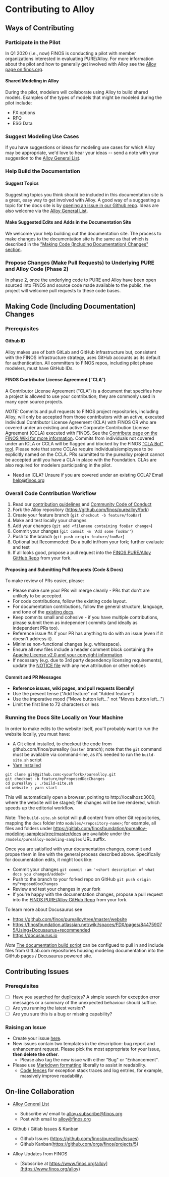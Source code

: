 # Contributing to Alloy

## Ways of Contributing 
### Participate in the Pilot
In Q1 2020 (i.e., now) FINOS is conducting a pilot with member organizations interested in evaluating PURE/Alloy. For more information about the pilot and how to generally get involved with Alloy see the [Alloy page on finos.org](https://www.finos.org/alloy).

#### Shared Modeling in Alloy
During the pilot, modelers will collaborate using Alloy to build shared models. Examples of the types of models that might be modeled during the pilot include:
* FX options
* RFQ
* ESG Data

### Suggest Modeling Use Cases
If you have suggestions or ideas for modeling use cases for which Alloy may be appropriate, we'd love to hear your ideas -- send a note with your suggestion to the [Alloy General List](alloy@finos.org).

### Help Build the Documentation
#### Suggest Topics
Suggesting topics you think should be included in this documentation site is a great, easy way to get involved with Alloy. A good way of a suggesting a topic for the docs site is by [opening an issue in our Github repo](https://github.com/finos/purealloy/issues/new/choose). Ideas are also welcome via the [Alloy General List](alloy@finos.org).

#### Make Suggested Edits and Adds in the Documentation Site
We welcome your help building out the documentation site. The process to make changes to the documentation site is the same as that which is described in the ["Making Code (Including Documentation) Changes" section](CONTRIBUTING.md#making-code-including-documentation-changes).

### Propose Changes (Make Pull Requests) to Underlying PURE and Alloy Code (Phase 2)
In phase 2, once the underlying code to PURE and Alloy have been open sourced into FINOS and source code made available to the public, the project will welcome pull requests to these code bases. 

## Making Code (Including Documentation) Changes
### Prerequisites
#### Github ID
Alloy makes use of both GitLab and GitHub infrastructure but, consistent with the FINOS infrastructure strategy, uses GitHub accounts as its default for authentication. All committers to FINOS repos, including pilot phase modelers, must have GitHub IDs.

#### FINOS Contributor License Agreement ("CLA")
A Contributor License Agreement ("CLA") is a document that specifies how a project is allowed to use your contribution; they are commonly used in many open source projects.

_NOTE:_ Commits and pull requests to FINOS project repositories, including Alloy, will only be accepted from those contributors with an active, executed Individual Contributor License Agreement (ICLA) with FINOS OR who are covered under an existing and active Corporate Contribution License Agreement (CCLA) executed with FINOS. See the [Contribute page on the FINOS Wiki for more information](https://finosfoundation.atlassian.net/wiki/spaces/FINOS/pages/83034172/Contribute). Commits from individuals not covered under an ICLA or CCLA will be flagged and blocked by the FINOS ["CLA Bot" tool](https://github.com/finos/cla-bot). Please note that some CCLAs require individuals/employees to be explicitly named on the CCLA. PRs submitted to the purealloy project cannot be accepted until you have a CLA in place with the Foundation. CLAs are also required for modelers participating in the pilot. 

* Need an ICLA? Unsure if you are covered under an existing CCLA? Email [help@finos.org](mailto:help@finos.org?subject=CLA)

### Overall Code Contribution Workflow

1. Read our [contribution guidelines](.github/CONTRIBUTING.md) and [Community Code of Conduct](https://www.finos.org/code-of-conduct)
2. Fork the Alloy repository (<https://github.com/finos/purealloy/fork>)
3. Create your feature branch (`git checkout -b feature/fooBar`)
4. Make and test locally your changes
5. Add your changes (`git add <filename containing fooBar change>`)
4. Commit your changes (`git commit -m 'Add some fooBar'`)
5. Push to the branch (`git push origin feature/fooBar`)
6. Optional but Recommeded: Do a build in/from your fork; further evaluate and test
7. If all looks good, propose a pull request into the [FINOS PURE/Alloy GitHub Repo](https://github.com/finos/purealloy/pull/new/master) from your fork.

#### Proposing and Submitting Pull Requests (Code & Docs)
To make review of PRs easier, please:

 * Please make sure your PRs will merge cleanly - PRs that don't are unlikely to be accepted.
 * For code contributions, follow the existing code layout.
 * For documentation contributions, follow the general structure, language, and tone of the [existing docs](https://github.com/finos/purealloy/wiki).
 * Keep commits small and cohesive - if you have multiple contributions, please submit them as independent commits (and ideally as independent PRs too).
 * Reference issue #s if your PR has anything to do with an issue (even if it doesn't address it).
 * Minimise non-functional changes (e.g. whitespace).
 * Ensure all new files include a header comment block containing the [Apache License v2.0 and your copyright information](http://www.apache.org/licenses/LICENSE-2.0#apply).
 * If necessary (e.g. due to 3rd party dependency licensing requirements), update the [NOTICE file](https://github.com/finos/purealloy/blob/master/NOTICE) with any new attribution or other notices


#### Commit and PR Messages
* **Reference issues, wiki pages, and pull requests liberally!**
* Use the present tense ("Add feature" not "Added feature")
* Use the imperative mood ("Move button left..." not "Moves button left...")
* Limit the first line to 72 characters or less


### Running the Docs Site Locally on Your Machine
In order to make edits to the website itself, you'll probably want to run the website locally, you must have:
- A Git client installed, to checkout the code from github.com/finos/purealloy (`master` branch); note that the `git` command must be available via command-line, as it's needed to run the `build-site.sh` script
- [Yarn installed](https://yarnpkg.com/lang/en/docs/install)

```
git clone git@github.com:<yourfork>/purealloy.git
git checkout -b feature/myProposedDocChanges
cd purealloy ; ./build-site.sh
cd website ; yarn start
```
This will automatically open a browser, pointing to http://localhost:3000, where the website will be staged; file changes will be live rendered, which speeds up the editorial workflow. 

Note: The `build-site.sh` script will pull content from other Git repositories, mapping the `docs` folder into `modules/<repository-name>`; for example, all files and folders under https://gitlab.com/finosfoundation/purealloy-modeling-samples/tree/master/docs are available under the `/models/purealloy-modeling-samples` URL suffix.

Once you are satisfied with your documentation changes, commit and propse them in line with the general process described above. Specifically for documentation edits, it might look like:
* Commit your changes `git commit -am '<short description of what docs you changed/added>'`
* Push to the branch to your forked repo on GitHub `git push origin myProposedDocChanges`
* Review and test your changes in your fork
* If you're happy with the documentation changes, propose a pull request into the [FINOS PURE/Alloy GitHub Repo](github.com/finos/purealloy) from your fork.

To learn more about Docusaurus see
* https://github.com/finos/purealloy/tree/master/website
* https://finosfoundation.atlassian.net/wiki/spaces/FDX/pages/844759075/Using+Docusaurus+recommended 
* https://docusaurus.io

*Note* [The documentation build script](https://github.com/finos/purealloy/blob/master/build-site.sh) can be configued to pull in and include files from GitLab.com repositories housing modeling documentation into the GitHub pages / Docusaurus powered site.


## Contributing Issues
### Prerequisites

* [ ] Have you [searched for duplicates](https://github.com/finos/purealloy/issues?utf8=%E2%9C%93&q=)?  A simple search for exception error messages or a summary of the unexpected behaviour should suffice.
* [ ] Are you running the latest version?
* [ ] Are you sure this is a bug or missing capability?

### Raising an Issue
* Create your issue [here](https://github.com/finos/purealloy/issues/new).
* New issues contain two templates in the description: bug report and enhancement request. Please pick the most appropriate for your issue, **then delete the other**.
  * Please also tag the new issue with either "Bug" or "Enhancement".
* Please use [Markdown formatting](https://help.github.com/categories/writing-on-github/)
liberally to assist in readability.
  * [Code fences](https://help.github.com/articles/creating-and-highlighting-code-blocks/) for exception stack traces and log entries, for example, massively improve readability.

## On-line Collaboration
* [Alloy General List](https://groups.google.com/a/finos.org/forum/#!forum/alloy)
    * Subscribe w/ email to [alloy+subscribe@finos.org](alloy+subscribe@finos.org)
    * Post with email to [alloy@finos.org](alloy+subscribe@finos.org)

* Github / Gitlab Issues & Kanban
    * Github Issues (https://github.com/finos/purealloy/issues)
    * Github Kanban(https://github.com/orgs/finos/projects/5)

* Alloy Updates from FINOS
    * [Subscribe at https://www.finos.org/alloy](https://www.finos.org/alloy)
